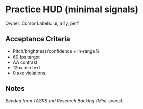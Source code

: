 # Practice HUD (minimal signals)

Owner: Cursor
Labels: ui, a11y, perf

## Acceptance Criteria
- Pitch/brightness/confidence + in-range%
- 60 fps target
- AA contrast
- 12px min text
- 0 axe violations.

## Notes
_Seeded from TASKS.md Research Backlog (Mini-specs)._